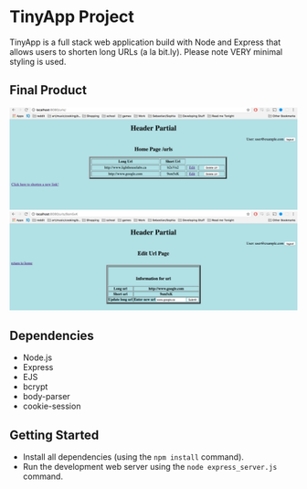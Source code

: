 # TinyApp Project

TinyApp is a full stack web application build with Node and Express that allows users to shorten long URLs (a la bit.ly).
Please note VERY minimal styling is used.

## Final Product

!["screenshot of /urls - The main page that you has links for register/login/create shorturl/edit url "](https://github.com/SebastianBethell/tinyApp-Project-w2/blob/master/docs/urls-main.png?raw=true)
!["screenshot of /urls/:shortURL - this is the page which has information on the URL and allows you to change the long URL"](https://github.com/SebastianBethell/tinyApp-Project-w2/blob/master/docs/urls-edit.png?raw=true)

## Dependencies

- Node.js
- Express
- EJS
- bcrypt
- body-parser
- cookie-session

## Getting Started

- Install all dependencies (using the `npm install` command).
- Run the development web server using the `node express_server.js` command.
